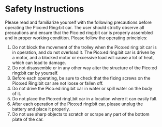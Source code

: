 ﻿# Safety Instructions

Please read and familiarize yourself with the following precautions before operating the Pico:ed Ring:bit car. The user should strictly observe all precautions and ensure that the Pico:ed ring:bit car is properly assembled and in proper working condition.
Please follow the operating principles:

1. Do not block the movement of the trolley when the Pico:ed ring:bit car is in operation, and do not overload it. The Pico:ed ring:bit car is driven by a motor, and a blocked motor or excessive load will cause a lot of heat, which can lead to damage.
2. Do not disassemble or in any other way alter the structure of the Pico:ed ring:bit car by yourself.
3. Before each operating, be sure to check that the fixing screws on the Pico:ed Ring:bit car are not loose or fallen off.
4. Do not drive the Pico:ed ring:bit car in water or spill water on the body of it.
5. Do not place the Pico:ed ringLbit car in a location where it can easily fall.
6. After each operation of the Pico:ed ring:bit car, please unplug the battery and place it properly.
7. Do not use sharp objects to scratch or scrape any part of the bottom plate of the car.
